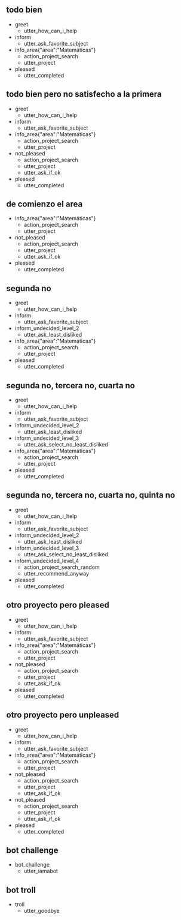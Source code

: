 ## todo bien
* greet
  - utter_how_can_i_help
* inform
  - utter_ask_favorite_subject
* info_area{"area":"Matemáticas"}
  - action_project_search
  - utter_project
* pleased
  - utter_completed

## todo bien pero no satisfecho a la primera
* greet
  - utter_how_can_i_help
* inform
  - utter_ask_favorite_subject
* info_area{"area":"Matemáticas"}
  - action_project_search
  - utter_project
* not_pleased
  - action_project_search
  - utter_project
  - utter_ask_if_ok
* pleased
  - utter_completed


## de comienzo el area
* info_area{"area":"Matemáticas"}
  - action_project_search
  - utter_project
* not_pleased
  - action_project_search
  - utter_project
  - utter_ask_if_ok
* pleased
  - utter_completed

## segunda no
* greet
  - utter_how_can_i_help
* inform
  - utter_ask_favorite_subject
* inform_undecided_level_2 
  - utter_ask_least_disliked
* info_area{"area":"Matemáticas"}
  - action_project_search
  - utter_project
* pleased
  - utter_completed
  
## segunda no, tercera no, cuarta no
* greet
  - utter_how_can_i_help
* inform
  - utter_ask_favorite_subject
* inform_undecided_level_2
  - utter_ask_least_disliked
* inform_undecided_level_3
  - utter_ask_select_no_least_disliked
* info_area{"area":"Matemáticas"}
  - action_project_search
  - utter_project
* pleased
  - utter_completed
  
## segunda no, tercera no, cuarta no, quinta no
* greet
  - utter_how_can_i_help
* inform
  - utter_ask_favorite_subject
* inform_undecided_level_2
  - utter_ask_least_disliked
* inform_undecided_level_3
  - utter_ask_select_no_least_disliked
* inform_undecided_level_4
  - action_project_search_random
  - utter_recommend_anyway
* pleased
  - utter_completed
  
## otro proyecto pero pleased
* greet
  - utter_how_can_i_help
* inform
  - utter_ask_favorite_subject
* info_area{"area":"Matemáticas"}
  - action_project_search
  - utter_project
* not_pleased
  - action_project_search
  - utter_project
  - utter_ask_if_ok
* pleased
  - utter_completed

## otro proyecto pero unpleased
* greet
  - utter_how_can_i_help
* inform
  - utter_ask_favorite_subject
* info_area{"area":"Matemáticas"}
  - action_project_search
  - utter_project
* not_pleased
  - action_project_search
  - utter_project
  - utter_ask_if_ok
* not_pleased
  - action_project_search
  - utter_project
  - utter_ask_if_ok
* pleased
  - utter_completed

## bot challenge
* bot_challenge
  - utter_iamabot

## bot troll
* troll
  - utter_goodbye